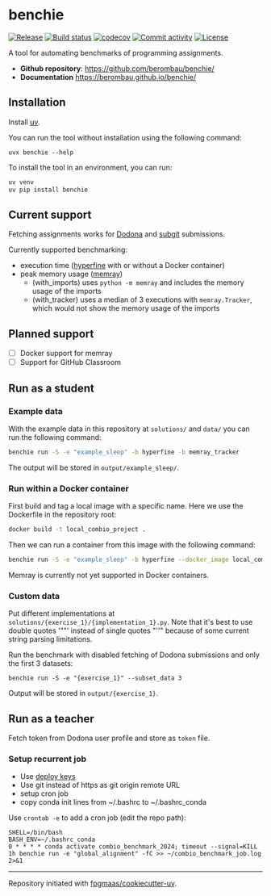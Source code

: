 # benchie

[![Release](https://img.shields.io/github/v/release/berombau/benchie)](https://img.shields.io/github/v/release/berombau/benchie)
[![Build status](https://img.shields.io/github/actions/workflow/status/berombau/benchie/main.yml?branch=main)](https://github.com/berombau/benchie/actions/workflows/main.yml?query=branch%3Amain)
[![codecov](https://codecov.io/gh/berombau/benchie/branch/main/graph/badge.svg)](https://codecov.io/gh/berombau/benchie)
[![Commit activity](https://img.shields.io/github/commit-activity/m/berombau/benchie)](https://img.shields.io/github/commit-activity/m/berombau/benchie)
[![License](https://img.shields.io/github/license/berombau/benchie)](https://img.shields.io/github/license/berombau/benchie)

A tool for automating benchmarks of programming assignments.

- **Github repository**: <https://github.com/berombau/benchie/>
- **Documentation** <https://berombau.github.io/benchie/>

## Installation

Install [uv](https://docs.astral.sh/uv/getting-started/installation/).

You can run the tool without installation using the following command:

```
uvx benchie --help
```

To install the tool in an environment, you can run:

```bash
uv venv
uv pip install benchie
```

## Current support

Fetching assignments works for [Dodona](https://docs.dodona.be) and [subgit](https://subgit.ugent.be/) submissions.

Currently supported benchmarking:

- execution time ([hyperfine](https://github.com/sharkdp/hyperfine) with or without a Docker container)
- peak memory usage ([memray](https://github.com/bloomberg/memray))
  - (with_imports) uses `python -m memray` and includes the memory usage of the imports
  - (with_tracker) uses a median of 3 executions with `memray.Tracker`, which would not show the memory usage of the imports

## Planned support

- [ ] Docker support for memray
- [ ] Support for GitHub Classroom

## Run as a student

### Example data

With the example data in this repository at `solutions/` and `data/` you can run the following command:

```bash
benchie run -S -e "example_sleep" -b hyperfine -b memray_tracker
```

The output will be stored in `output/example_sleep/`.

### Run within a Docker container

First build and tag a local image with a specific name. Here we use the Dockerfile in the repository root:

```bash
docker build -t local_combio_project .
```

Then we can run a container from this image with the following command:

```bash
benchie run -S -e "example_sleep" -b hyperfine --docker_image local_combio_project
```

Memray is currently not yet supported in Docker containers.

### Custom data

Put different implementations at `solutions/{exercise_1}/{implementation_1}.py`. Note that it's best to use double quotes '""' instead of single quotes "''" because of some current string parsing limitations.

Run the benchmark with disabled fetching of Dodona submissions and only the first 3 datasets:

```
benchie run -S -e "{exercise_1}" --subset_data 3
```

Output will be stored in `output/{exercise_1}`.

## Run as a teacher

Fetch token from Dodona user profile and store as `token` file.

### Setup recurrent job

- Use [deploy keys](https://docs.github.com/en/developers/overview/managing-deploy-keys)
- Use git instead of https as git origin remote URL
- setup cron job
- copy conda init lines from ~/.bashrc to ~/.bashrc_conda

Use `crontab -e` to add a cron job (edit the repo path):

```
SHELL=/bin/bash
BASH_ENV=~/.bashrc_conda
0 * * * * conda activate combio_benchmark_2024; timeout --signal=KILL 1h benchie run -e "global_alignment" -fC >> ~/combio_benchmark_job.log 2>&1
```

---

Repository initiated with [fpgmaas/cookiecutter-uv](https://github.com/fpgmaas/cookiecutter-uv).
